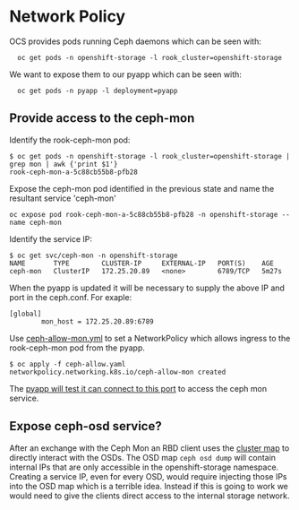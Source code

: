 # Network Policy

OCS provides pods running Ceph daemons which can be seen with:
```
  oc get pods -n openshift-storage -l rook_cluster=openshift-storage
```
We want to expose them to our pyapp which can be seen with:
```
  oc get pods -n pyapp -l deployment=pyapp
```
## Provide access to the ceph-mon

Identify the rook-ceph-mon pod:
```
$ oc get pods -n openshift-storage -l rook_cluster=openshift-storage | grep mon | awk {'print $1'}
rook-ceph-mon-a-5c88cb55b8-pfb28
```
Expose the ceph-mon pod identified in the previous state and name the
resultant service 'ceph-mon'
```
oc expose pod rook-ceph-mon-a-5c88cb55b8-pfb28 -n openshift-storage --name ceph-mon
```
Identify the service IP:
```
$ oc get svc/ceph-mon -n openshift-storage
NAME       TYPE        CLUSTER-IP     EXTERNAL-IP   PORT(S)    AGE
ceph-mon   ClusterIP   172.25.20.89   <none>        6789/TCP   5m27s
```
When the pyapp is updated it will be necessary to supply the above IP
and port in the ceph.conf. For exaple:
```
[global]
        mon_host = 172.25.20.89:6789
```
Use [ceph-allow-mon.yml](ceph-allow-mon.yml) to set a NetworkPolicy 
which allows ingress to the rook-ceph-mon pod from the pyapp.
```
$ oc apply -f ceph-allow.yaml 
networkpolicy.networking.k8s.io/ceph-allow-mon created
```
The [pyapp will test it can connect to this port](https://github.com/fultonj/pyapp/commit/ac258a2a8f3faa52e9af3a21dea78ae4b6881e6d)
to access the ceph mon service.

## Expose ceph-osd service?

After an exchange with the Ceph Mon an RBD client uses the
[cluster map](https://docs.ceph.com/en/latest/architecture/#cluster-map)
to directly interact with the OSDs. The OSD map `ceph osd dump` will
contain internal IPs that are only accessible in the openshift-storage
namespace. Creating a service IP, even for every OSD, would require
injecting those IPs into the OSD map which is a terrible idea. Instead
if this is going to work we would need to give the clients direct
access to the internal storage network.
